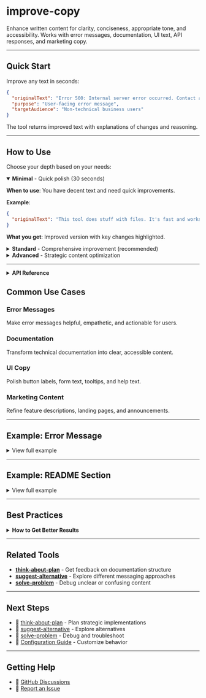 # improve-copy

Enhance written content for clarity, conciseness, appropriate tone, and accessibility. Works with error messages, documentation, UI text, API responses, and marketing copy.

---

## Quick Start

Improve any text in seconds:

```json
{
  "originalText": "Error 500: Internal server error occurred. Contact administrator.",
  "purpose": "User-facing error message",
  "targetAudience": "Non-technical business users"
}
```

The tool returns improved text with explanations of changes and reasoning.

---

## How to Use

Choose your depth based on your needs:

<details open>
<summary><strong>Minimal</strong> - Quick polish (30 seconds)</summary>

**When to use**: You have decent text and need quick improvements.

**Example**:

```json
{
  "originalText": "This tool does stuff with files. It's fast and works good."
}
```

**What you get**: Improved version with key changes highlighted.

</details>

<details>
<summary><strong>Standard</strong> - Comprehensive improvement (recommended)</summary>

**When to use**: Important user-facing content that needs to be polished.

**Example**:

```json
{
  "originalText": "Authentication failed. Try again or contact support.",
  "purpose": "Error message in SaaS application",
  "targetAudience": "Business users"
}
```

**What you get**:

- Improved version with better tone and clarity
- Detailed explanation of what was changed
- Reasoning based on best practices (clarity, empathy, actionability)
- Alternative versions for different contexts

</details>

<details>
<summary><strong>Advanced</strong> - Strategic content optimization</summary>

**When to use**: Critical content like product launches, legal notices, or high-stakes communication.

**Example**:

```json
{
  "originalText": "Our new API is available. It has better performance and new features. Check the docs.",
  "purpose": "Product launch announcement email",
  "targetAudience": "Existing API customers (developers and CTOs)"
}
```

**What you get**:

- Multiple polished versions for different tones (professional, enthusiastic, technical)
- Comprehensive analysis of tone, structure, and messaging
- Specific improvements for target audience
- SEO and accessibility considerations
- Call-to-action optimization

</details>

---

<details>
<summary><strong>API Reference</strong></summary>

### Parameters

| Parameter        | Type   | Required | Description                                                            |
| ---------------- | ------ | -------- | ---------------------------------------------------------------------- |
| `originalText`   | string | Yes      | The text to improve                                                    |
| `purpose`        | string | No       | Where this text will be used (error message, README, etc.)             |
| `targetAudience` | string | No       | Who will read this (developers, users, executives)                     |
| `preferredModel` | enum   | No       | GPT model: `gpt-5`, `gpt-5-mini`, `gpt-5-nano` (default: `gpt-5-mini`) |

### Response Structure

The tool returns:

1. **Improved Version** - The enhanced text
2. **Key Changes** - What was modified and why
3. **Reasoning** - Principles applied (clarity, tone, accessibility)
4. **Alternative Versions** (if applicable)

</details>

## Common Use Cases

### Error Messages

Make error messages helpful, empathetic, and actionable for users.

### Documentation

Transform technical documentation into clear, accessible content.

### UI Copy

Polish button labels, form text, tooltips, and help text.

### Marketing Content

Refine feature descriptions, landing pages, and announcements.

---

## Example: Error Message

<details>
<summary>View full example</summary>

**Input:**

```json
{
  "originalText": "Error 500: Internal server error occurred. Contact administrator.",
  "purpose": "User-facing error message in SaaS application",
  "targetAudience": "Non-technical business users"
}
```

**Response:**

```markdown
## Improved Version

**Something went wrong on our end**

We're sorry, but we encountered an unexpected error while processing your request.
Our team has been notified and is working to fix it.

**What you can do:**

- Try again in a few minutes
- If the problem persists, contact support at support@company.com
- Reference error code: #ERR-500-2024-01-15-1234

## Changes Made

1. **Removed jargon**: "Internal server error" → "unexpected error"
2. **Apologized**: Shows empathy and responsibility
3. **Added context**: Explains we're aware and working on it
4. **Actionable guidance**: Clear next steps for user
5. **Error reference**: For support tracking without exposing technical details
6. **Friendly tone**: Professional but approachable

## Reasoning

- **Clarity**: Users understand what happened without technical knowledge
- **Tone**: Apologetic and helpful, not defensive
- **Actionability**: Users know what to do next
- **Professionalism**: Maintains trust while acknowledging error
```

</details>

---

## Example: README Section

<details>
<summary>View full example</summary>

**Input:**

```json
{
  "originalText": "This tool does stuff with files. It's fast and works good.",
  "purpose": "README introduction",
  "targetAudience": "Developers evaluating the tool"
}
```

**Response:**

```markdown
## Improved Version

**A high-performance file processing utility that streamlines your workflow.**

Built for developers who need fast, reliable file operations without the complexity.
Process thousands of files in seconds with an intuitive API and zero configuration.

## Changes Made

1. **Specific value proposition**: "file processing utility" instead of "does stuff"
2. **Quantifiable**: "Process thousands of files in seconds"
3. **Clear benefits**: "fast, reliable", "intuitive API", "zero configuration"
4. **Professional tone**: Removed casual "good", "stuff"
5. **Target audience clarity**: "Built for developers"

## Reasoning

- **Clarity**: Specific about what the tool does
- **Professionalism**: Technical but accessible language
- **Value-focused**: Emphasizes benefits over features
- **Credibility**: Concrete claims ("thousands of files in seconds")
```

</details>

---

## Best Practices

<details>
<summary><strong>How to Get Better Results</strong></summary>

### Provide Context

Helps tailor tone and style appropriately:

```json
{
  "context": "Error message in healthcare app (HIPAA compliant environment)",
  "target_audience": "Medical professionals"
}
```

### 2. Specify Audience

Different audiences need different approaches:

- **Developers**: Technical, precise, actionable
- **End users**: Simple, friendly, reassuring
- **Executives**: Business-focused, outcome-oriented

### 3. Include Original Intent

If the text has specific requirements:

```json
{
  "purpose": "Must maintain professional tone, max 100 characters"
}
```

</details>

---

## Related Tools

- **[think-about-plan](./think-about-plan.md)** - Get feedback on documentation structure
- **[suggest-alternative](./suggest-alternative.md)** - Explore different messaging approaches
- **[solve-problem](./solve-problem.md)** - Debug unclear or confusing content

---

## Next Steps

- 📖 [think-about-plan](./think-about-plan.md) - Plan strategic implementations
- 📖 [suggest-alternative](./suggest-alternative.md) - Explore alternatives
- 📖 [solve-problem](./solve-problem.md) - Debug and troubleshoot
- 🔧 [Configuration Guide](../configuration.md) - Customize behavior

---

## Getting Help

- 💬 [GitHub Discussions](https://github.com/amsv01/kortx-mcp/discussions)
- 🐛 [Report an Issue](https://github.com/amsv01/kortx-mcp/issues)
